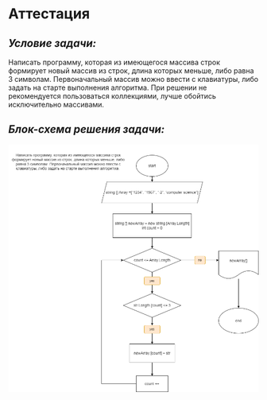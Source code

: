 # **Аттестация**

## _Условие задачи:_
Написать программу, которая из имеющегося массива строк формирует новый массив из строк, длина которых меньше, либо равна 3 символам. Первоначальный массив можно ввести с клавиатуры, либо задать на старте выполнения алгоритма. При решении не рекомендуется пользоваться коллекциями, лучше обойтись исключительно массивами.

## _Блок-схема решения задачи:_
![Блок-схема задачи](Scheme.drawio.png)

